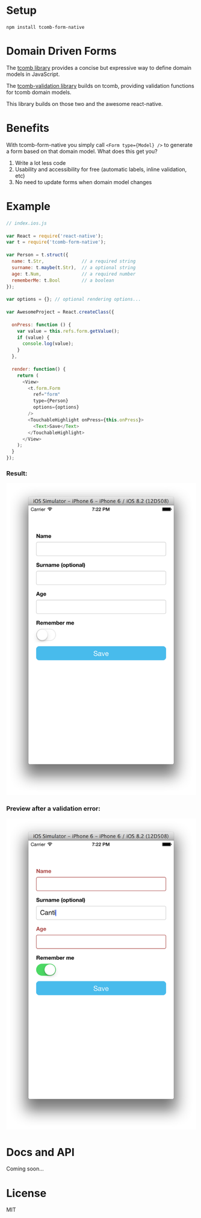 # Setup

```
npm install tcomb-form-native
```

# Domain Driven Forms

The [tcomb library](https://github.com/gcanti/tcomb) provides a concise but expressive way to define domain models in JavaScript.

The [tcomb-validation library](https://github.com/gcanti/tcomb-validation) builds on tcomb, providing validation functions for tcomb domain models.

This library builds on those two and the awesome react-native.

# Benefits

With tcomb-form-native you simply call `<Form type={Model} />` to generate a form based on that domain model. What does this get you?

1. Write a lot less code
2. Usability and accessibility for free (automatic labels, inline validation, etc)
3. No need to update forms when domain model changes


# Example

```js
// index.ios.js

var React = require('react-native');
var t = require('tcomb-form-native');

var Person = t.struct({
  name: t.Str,              // a required string
  surname: t.maybe(t.Str),  // a optional string
  age: t.Num,               // a required number
  rememberMe: t.Bool        // a boolean
});

var options = {}; // optional rendering options...

var AwesomeProject = React.createClass({

  onPress: function () {
    var value = this.refs.form.getValue();
    if (value) {
      console.log(value);
    }
  },

  render: function() {
    return (
      <View>
        <t.form.Form
          ref="form"
          type={Person}
          options={options}
        />
        <TouchableHighlight onPress={this.onPress}>
          <Text>Save</Text>
        </TouchableHighlight>
      </View>
    );
  }
});
```

### Result:

![Result](docs/images/result.png)

### Preview after a validation error:

![Result after a validation error](docs/images/errorResult.png)

# Docs and API

Coming soon...

# License

MIT
